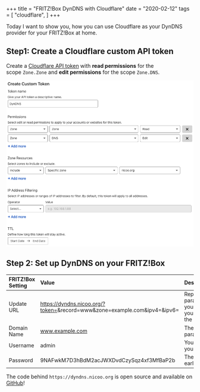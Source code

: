 +++
title = "FRITZ!Box DynDNS with Cloudflare"
date = "2020-02-12"
tags = [
    "cloudflare",
]
+++

Today I want to show you, how you can use Cloudflare as your DynDNS provider for your FRITZ!Box at home.

## Step1: Create a Cloudflare custom API token

Create a [Cloudflare API token](https://dash.cloudflare.com/profile/api-tokens) with **read permissions** for the scope `Zone.Zone` and **edit permissions** for the scope `Zone.DNS`.

![Cloudflare Custom API Token](../../static/images/cloudflare-dyndns1.png)

## Step 2: Set up DynDNS on your FRITZ!Box

| FRITZ!Box Setting | Value                                                                                           | Description                                                                                                                      |
| :---------------- | :---------------------------------------------------------------------------------------------- | :------------------------------------------------------------------------------------------------------------------------------- |
| Update URL        | https://dyndns.nicoo.org/?token=<pass>&record=www&zone=example.com&ipv4=<ipaddr>&ipv6=<ip6addr> | Replace the URL parameter record and zone with your domain name. If required you can omit either the ipv4 or ipv6 URL parameter. |
| Domain Name       | www.example.com                                                                                 | The FQDN from the URL parameter record and zone.                                                                                 |
| Username          | admin                                                                                           | You can choose whatever value you want.                                                                                          |
| Password          | 9NAFwkM7D3hBdM2acJWXDvdCzySqz4xf3MfBaP2b                                                        | The API token you've created earlier.                                                                                            |

The code behind `https://dyndns.nicoo.org` is open source and available on [GitHub](https://github.com/L480/cloudflare-dyndns)!
